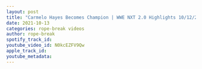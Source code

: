 ```yaml
---
layout: post
title: "Carmelo Hayes Becomes Champion | WWE NXT 2.0 Highlights 10/12/21"
date: 2021-10-13
categories: rope-break videos
author: rope-break
spotify_track_id: 
youtube_video_id: N0kcEZFV9Qw
apple_track_id: 
youtube_metadata: 
---
```

